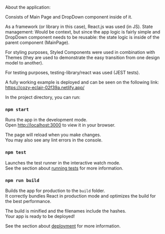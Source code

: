 About the application:

Consists of Main Page and DropDown component inside of it.

As a framework (or library in this case), React.js was used (in JS).
State management: Would be context, but since the app logic is fairly simple and DropDown component needs to be reusable: the state logic is inside of the parent component (MainPage).

For styling purposes, Styled Components were used in combination with Themes (they are used to demonstrate the easy transition from one design model to another).

For testing purposes, testing-library/react was used (JEST tests).

A fully working example is deployed and can be seen on the following link: https://cozy-eclair-02f39a.netlify.app/


In the project directory, you can run:

### `npm start`

Runs the app in the development mode.\
Open [http://localhost:3000](http://localhost:3000) to view it in your browser.

The page will reload when you make changes.\
You may also see any lint errors in the console.

### `npm test`

Launches the test runner in the interactive watch mode.\
See the section about [running tests](https://facebook.github.io/create-react-app/docs/running-tests) for more information.

### `npm run build`

Builds the app for production to the `build` folder.\
It correctly bundles React in production mode and optimizes the build for the best performance.

The build is minified and the filenames include the hashes.\
Your app is ready to be deployed!

See the section about [deployment](https://facebook.github.io/create-react-app/docs/deployment) for more information.

